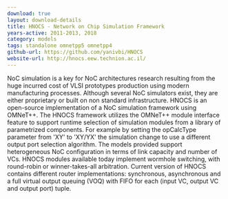 ```yaml
---
download: true
layout: download-details
title: HNOCS - Network on Chip Simulation Framework
years-active: 2011-2013, 2018
category: models
tags: standalone omnetpp5 omnetpp4
github-url: https://github.com/yanivbi/HNOCS
website-url: http://hnocs.eew.technion.ac.il/
---
```


NoC simulation is a key for NoC architectures research resulting from the huge
incurred cost of VLSI prototypes production using modern manufacturing
processes. Although several NoC simulators exist, they are either proprietary or
built on non standard infrastructure. HNOCS is an open-source implementation of
a NoC simulation framework using OMNeT++. The HNOCS framework utilizes the
OMNeT++ module interface feature to support runtime selection of simulation
modules from a library of parametrized components. For example by setting the
opCalcType parameter from 'XY' to 'XY/YX' the simulation change to use a
different output port selection algorithm. The models provided support
heterogeneous NoC configuration in terms of link capacity and number of VCs.
HNOCS modules available today implement wormhole switching, with round-robin or
winner-takes-all arbitration. Current version of HNOCS contains different router
implementations: synchronous, asynchronous and a full virtual output queuing
(VOQ) with FIFO for each (input VC, output VC and output port) tuple.
